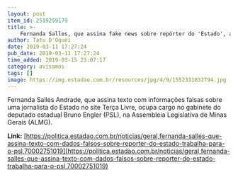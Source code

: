 ```yaml
---
layout: post
item_id: 2519259179
title: >-
    Fernanda Salles, que assina fake news sobre repórter do 'Estado', assessora deputado do PSL
author: Tatu D'Oquei
date: 2019-03-11 17:27:24
pub_date: 2019-03-11 17:27:24
time_added: 2019-03-15 23:07:17
category: avisamos
tags: []
image: https://img.estadao.com.br/resources/jpg/4/9/1552331832794.jpg
---
```


Fernanda Salles Andrade, que assina texto com informações falsas sobre uma jornalista do Estado no site Terça Livre, ocupa cargo no gabinete do deputado estadual Bruno Engler (PSL), na Assembleia Legislativa de Minas Gerais (ALMG).

**Link:** [https://politica.estadao.com.br/noticias/geral,fernanda-salles-que-assina-texto-com-dados-falsos-sobre-reporter-do-estado-trabalha-para-o-psl,70002751019](https://politica.estadao.com.br/noticias/geral,fernanda-salles-que-assina-texto-com-dados-falsos-sobre-reporter-do-estado-trabalha-para-o-psl,70002751019)


